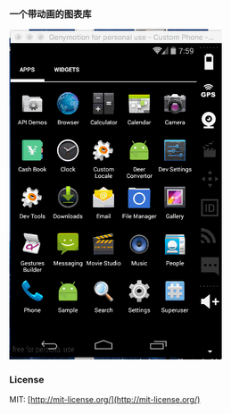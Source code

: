 ### 一个带动画的图表库

 ![chartsample](/chartsample.gif)  
 


### License

MIT: [http://mit-license.org/](http://mit-license.org/)

